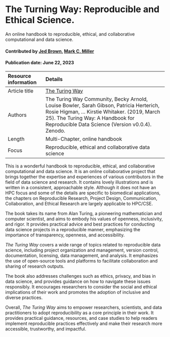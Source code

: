 # The Turning Way: Reproducible and Ethical Science. 
<!--deck text start-->
An online handbook to reproducible, ethical, and collaborative computational and data science.
<!--deck text end-->

#### Contributed by [Jed Brown](https://github.com/jedbrown), [Mark C. Miller](https://github.com/markcmiller86 "Mark C. Miller GitHub Profile")
#### Publication date: June 22, 2023

Resource information | Details
:--- | :--- 
Article title  | [The Turing Way](https://the-turing-way.netlify.app/index.html)
Authors | The Turing Way Community, Becky Arnold, Louise Bowler, Sarah Gibson, Patricia Herterich, Rosie Higman, … Kirstie Whitaker. (2019, March 25). The Turing Way: A Handbook for Reproducible Data Science (Version v0.0.4). Zenodo. 
Length | Multi-Chapter, online handbook
Focus | Reproducible, ethical and collaborative data science

This is a wonderful handbook to reproducible, ethical, and collaborative computational and data science.
It is an online collaborative project that brings together the expertise and experiences of various contributors in the field of data science and research.
It contains lovely illustrations and is written in a consistent, approachable style.
Although it does not have an HPC focus and some of the details are specific to biomedical applications, the chapters on Reproducible Research, Project Design, Communication, Collaboration, and Ethical Research are largely applicable to HPC/CSE.

The book takes its name from Alan Turing, a pioneering mathematician and computer scientist, and aims to embody his values of openness, inclusivity, and rigor. It provides practical advice and best practices for conducting data science projects in a reproducible manner, emphasizing the importance of transparency, openness, and accessibility.

*The Turing Way* covers a wide range of topics related to reproducible data science, including project organization and management, version control, documentation, licensing, data management, and analysis. It emphasizes the use of open-source tools and platforms to facilitate collaboration and sharing of research outputs.

The book also addresses challenges such as ethics, privacy, and bias in data science, and provides guidance on how to navigate these issues responsibly. It encourages researchers to consider the social and ethical implications of their work and promotes the adoption of inclusive and diverse practices.

Overall, *The Turing Way* aims to empower researchers, scientists, and data practitioners to adopt reproducibility as a core principle in their work. It provides practical guidance, resources, and case studies to help readers implement reproducible practices effectively and make their research more accessible, trustworthy, and impactful.

<!---
Publish: yes
Pinned: no
Topics: Reproducibility, Strategies for More Effective Teams, Documentation, Revision Control, Big Data
RSS update: 2023-06-22
--->
